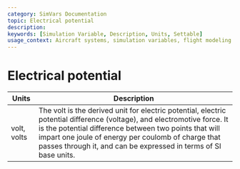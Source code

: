 ```yaml
---
category: SimVars Documentation
topic: Electrical potential
description: 
keywords: [Simulation Variable, Description, Units, Settable]
usage_context: Aircraft systems, simulation variables, flight modeling
---
```


# Electrical potential

| Units | Description |
| --- | --- |
| volt, volts | The volt is the derived unit for electric potential, electric potential difference (voltage), and electromotive force. It is the potential difference between two points that will impart one joule of energy per coulomb of charge that passes through it, and can be expressed in terms of SI base units. |